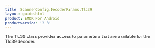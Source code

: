 ```yaml
---
title: ScannerConfig.DecoderParams.Tlc39
layout: guide.html
product: EMDK For Android
productversion: '2.3'
---
```


The Tlc39 class provides access to parameters that are available for
 the Tlc39 decoder.










